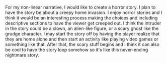 
For my non-linear narrative, I would like to create a horror story. I plan to have the story be about a creepy home invasion. I enjoy horror stories and I think it would be an 
interesting process making the choices and including descriptive sections to have the viewer get creeped out. I think the intruder in the story could be a clown, an alien-like figure, 
or a scary ghost like the grudge character. I may start the story off by having the player realize that they are home alone and then start an activity like playing video games or something like that. After that, the scary stuff begins and I think it can also be cool to have the story loop somehow so it's like this never-ending nightmare story.
  

